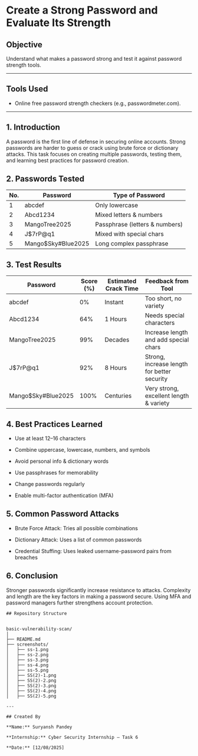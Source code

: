 # Create a Strong Password and Evaluate Its Strength

## Objective
Understand what makes a password strong and test it against password strength tools.

---

## Tools Used
- Online free password strength checkers (e.g., passwordmeter.com).

---

## 1. Introduction
A password is the first line of defense in securing online accounts. Strong passwords are harder to guess or crack using brute force or dictionary attacks.
This task focuses on creating multiple passwords, testing them, and learning best practices for password creation.

## 2. Passwords Tested
| No. | Password            | Type of Password               |
| --- | ------------------- | ------------------------------ |
| 1   | abcdef              | Only lowercase                 |
| 2   | Abcd1234            | Mixed letters & numbers        |
| 3   | MangoTree2025       | Passphrase (letters & numbers) |
| 4   | J\$7rP\@q1          | Mixed with special chars       |
| 5   | Mango\$Sky#Blue2025 | Long complex passphrase        |

## 3. Test Results
| Password            | Score (%) | Estimated Crack Time | Feedback from Tool                          |
| ------------------- | --------- | -------------------- | ------------------------------------------- |
| abcdef              |  0%       | Instant              | Too short, no variety                       |
| Abcd1234            | 64%       | 1 Hours              | Needs special characters                    |
| MangoTree2025       | 99%       | Decades              | Increase length and add special chars       |
| J\$7rP\@q1          | 92%       | 8 Hours              | Strong, increase length for better security |
| Mango\$Sky#Blue2025 | 100%      | Centuries            | Very strong, excellent length & variety     |

## 4. Best Practices Learned
- Use at least 12–16 characters

- Combine uppercase, lowercase, numbers, and symbols

- Avoid personal info & dictionary words

- Use passphrases for memorability

- Change passwords regularly

- Enable multi-factor authentication (MFA)

## 5. Common Password Attacks
- Brute Force Attack: Tries all possible combinations

- Dictionary Attack: Uses a list of common passwords

- Credential Stuffing: Uses leaked username-password pairs from breaches

## 6. Conclusion
Stronger passwords significantly increase resistance to attacks. Complexity and length are the key factors in making a password secure. Using MFA and password managers further strengthens account protection.

```
## Repository Structure


basic-vulnerability-scan/
│
├── README.md             
├── screenshots/                 
│   ├── ss-1.png
│   ├── ss-2.png
│   ├── ss-3.png
│   ├── ss-4.png
│   ├── ss-5.png
│   ├── SS(2)-1.png
│   ├── SS(2)-2.png
│   ├── SS(2)-3.png
│   ├── SS(2)-4.png
│   ├── SS(2)-5.png

---

## Created By

**Name:** Suryansh Pandey

**Internship:** Cyber Security Internship – Task 6 

**Date:** [12/08/2025]
